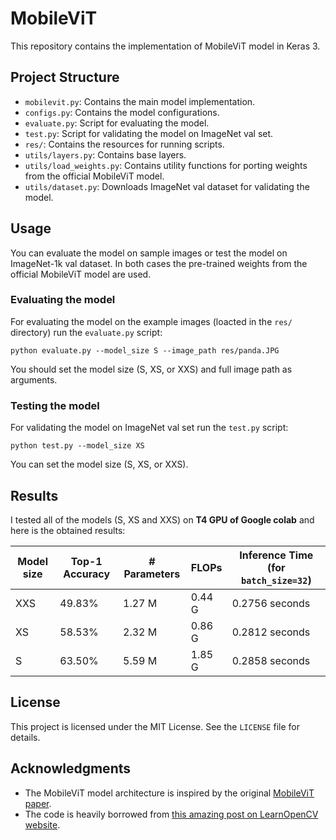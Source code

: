 # MobileViT
This repository contains the implementation of MobileViT model in Keras 3.

## Project Structure
- `mobilevit.py`: Contains the main model implementation.
- `configs.py`: Contains the model configurations.
- `evaluate.py`: Script for evaluating the model.
- `test.py`: Script for validating the model on ImageNet val set.
- `res/`: Contains the resources for running scripts.
- `utils/layers.py`: Contains base layers.
- `utils/load_weights.py`: Contains utility functions for porting weights from the official MobileViT model.
- `utils/dataset.py`: Downloads ImageNet val dataset for validating the model.

## Usage
You can evaluate the model on sample images or test the model on ImageNet-1k val dataset.
In both cases the pre-trained weights from the official MobileViT model are used.

### Evaluating the model
For evaluating the model on the example images (loacted in the `res/` directory) run the `evaluate.py` script:
```
python evaluate.py --model_size S --image_path res/panda.JPG
```
You should set the model size (S, XS, or XXS) and full image path as arguments.

### Testing the model
For validating the model on ImageNet val set run the `test.py` script:
```
python test.py --model_size XS
```
You can set the model size (S, XS, or XXS).

## Results
I tested all of the models (S, XS and XXS) on **T4 GPU of Google colab** and here is the obtained results:

| Model size | Top-1 Accuracy | # Parameters | FLOPs | Inference Time (for `batch_size=32`) |
| ------------- | ------------- | ------------- | ------------- | ------------- |
| XXS | 49.83% | 1.27 M | 0.44 G | 0.2756 seconds |
| XS | 58.53% | 2.32 M | 0.86 G | 0.2812 seconds |
| S | 63.50% | 5.59 M | 1.85 G | 0.2858 seconds |

## License
This project is licensed under the MIT License. See the `LICENSE` file for details.

## Acknowledgments
- The MobileViT model architecture is inspired by the original [MobileViT paper](https://arxiv.org/abs/2110.02178).
- The code is heavily borrowed from [this amazing post on LearnOpenCV website](https://learnopencv.com/mobilevit-keras-3/).
